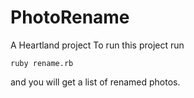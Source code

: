 # PhotoRename
A Heartland project 
To run this project run
```
ruby rename.rb
```
and you will get a list of renamed photos.
